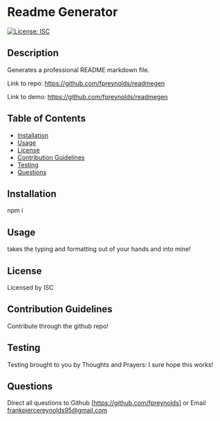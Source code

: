 # Readme Generator
[![License: ISC](https://img.shields.io/badge/License-ISC-blue.svg)](https://opensource.org/licenses/ISC)

## Description
Generates a professional README markdown file.

Link to repo: https://github.com/fpreynolds/readmegen

Link to demo:
https://github.com/fpreynolds/readmegen

## Table of Contents
- [Installation](#installation)
- [Usage](#usage)
- [License](#license)
- [Contribution Guidelines](#contribution-guidelines)
- [Testing](#testing)
- [Questions](#questions)

## Installation
npm i

## Usage
takes the typing and formatting out of your hands and into mine!

## License
Licensed by ISC

## Contribution Guidelines
Contribute through the github repo!

## Testing
Testing brought to you by Thoughts and Prayers: I sure hope this works!

## Questions
Direct all questions to Github [https://github.com/fpreynolds] or Email frankpiercereynolds95@gmail.com
